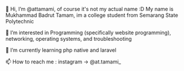 👋 Hi, I’m @attamami, 
   of course it's not my actual name :D
   My name is Mukhammad Badrut Tamam, im a college student from Semarang State Polytechnic
   
👀 I’m interested in Programming (specifically website programming), networking, operating systems, and troubleshooting

🌱 I’m currently learning php native and laravel 

📫 How to reach me : 
   instagram -> @at.tamami_

<!---
attamami/attamami is a ✨ special ✨ repository because its `README.md` (this file) appears on your GitHub profile.
You can click the Preview link to take a look at your changes.
--->
